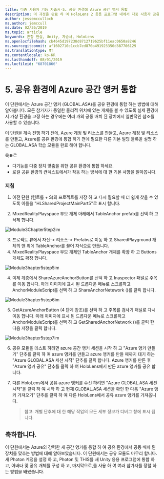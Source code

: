 ```yaml
---
title: 다중 사용자 기능 자습서-5. 공유 환경에 Azure 공간 앵커 통합
description: 이 과정을 완료 하 여 HoloLens 2 응용 프로그램 내에서 다중 사용자 공유 환경을 구현 하는 방법을 알아보세요.
author: jessemcculloch
ms.author: jemccull
ms.date: 02/26/2019
ms.topic: article
keywords: 혼합 현실, Unity, 자습서, HoloLens
ms.openlocfilehash: cb4645d197238d8712719625bf11eac0650a8246
ms.sourcegitcommit: af1602710c1ccb7ed870a491923350d387706129
ms.translationtype: MT
ms.contentlocale: ko-KR
ms.lasthandoff: 08/01/2019
ms.locfileid: "68701866"
---
```

# <a name="5-integrating-azure-spatial-anchors-into-a-shared-experience"></a>5. 공유 환경에 Azure 공간 앵커 통합

이 단원에서는 Azure 공간 앵커 (GLOBAL.ASA)를 공유 환경에 통합 하는 방법에 대해 알아봅니다. 모든 참가자가 동일한 물리적 위치에 있는 개체를 볼 수 있도록 실제 환경에서 가상 환경을 고정 하는 경우에는 여러 개의 공동 배치 된 장치에서 일반적인 참조를 사용할 수 있습니다.

이 단원을 계속 진행 하기 전에, Azure 계정 및 리소스를 만들고, Azure 계정 및 리소스를 만들고, Azure를 공유 환경에 통합 하기 전에 필요한 다른 기본 빌딩 블록을 설명 하는 GLOBAL.ASA 학습 모듈을 완료 해야 합니다.

목표로

- 다기능를 다중 장치 맞춤을 위한 공유 환경에 통합 하세요.
- 로컬 공유 환경의 컨텍스트에서가 작동 하는 방식에 대 한 기본 사항을 알아봅니다.

### <a name="instructions"></a>지침

1. 이전 단원 (컨트롤 + S)의 프로젝트를 저장 하 고 다시 필요할 때 더 쉽게 찾을 수 있도록 이름을 "HLSharedProjectMainPart5"로 표시 합니다.

2. MixedRealityPlayspace 부모 개체 아래에서 TableAnchor prefab를 선택 하 고 삭제 합니다.

![Module3Chapter5tep2im](images/module3chapter5step2im.PNG)

3.  프로젝트 뷰에서 자산-> 리소스-> Prefabs로 이동 하 고 SharedPlayground 개체의 맨 위에 TableAnchor를 끌어 자식으로 만듭니다.
4.  MixedRealityPlayspace 부모 개체인 TableAnchor 개체를 확장 하 고 Buttons 개체도 확장 합니다. 

![Module3hapter5step5im](images/module3chapter5step5im.PNG)

4. 이제 계층에서 ShareAzureAnchorButton를 선택 하 고 Inaspector 패널로 주목를 이동 합니다. 아래 이미지에 표시 된 드롭다운 메뉴로 스크롤하고 AnchorModuleScript를 선택 하 고 ShareAnchorNetework ()를 클릭 합니다.

![Module3hapter5step6im](images/module3chapter5step6im.PNG)

5. GetAzureAnchorButton (4 단계 참조)를 선택 하 고 주목를 검사기 패널로 다시 이동 합니다. 아래 이미지에 표시 된 드롭다운 메뉴로 스크롤하고 AnchorModuleScript를 선택 하 고 GetSharedAnchorNetwork ()를 클릭 한 다음 저장을 클릭 합니다.

![Module3hapter5step7im](images/module3chapter5step7im.PNG)

6. 공유 모듈을 테스트 하려면 azure 공간 앵커 세션을 시작 하 고 "Azure 앵커 만들기" 단추를 클릭 하 여 azure 앵커를 만들고 azure 앵커를 만들 때까지 대기 하는 "Azure GLOBAL.ASA 세션 시작" 단추를 클릭 합니다. Azure 앵커를 만든 후 "Azure 앵커 공유" 단추를 클릭 하 여 HoloLens에서 만든 azure 앵커를 공유 합니다.

7. 다른 HoloLens에서 공유 azure 앵커를 수신 하려면 "Azure GLOBAL.ASA 세션 시작"을 클릭 하 여 시작 하 고 현재 GLOBAL.ASA 세션을 확인 한 다음 "Azure 앵커 가져오기" 단추를 클릭 하 여 다른 HoloLens에서 공유 azure 앵커를 가져옵니다.

   > 참고: 개별 단추에 대 한 해당 작업의 모든 세부 정보가 디버그 창에 표시 됩니다.

## <a name="congratulations"></a>축하합니다.

이 단원에서는 Azure의 강력한 새 공간 앵커를 통합 하 여 공유 환경에서 공동 배치 된 장치를 맞추는 방법에 대해 알아보았습니다. 이 단원에서는 공유 모듈도 마무리 합니다. 새 Photon 계정을 설정 하 고, Photon 및 THIS를 새 Unity 응용 프로그램에 통합 하 고, 아바타 및 공유 개체를 구성 하 고, 마지막으로,를 사용 하 여 여러 참가자를 정렬 하는 방법을 배웠습니다. 

